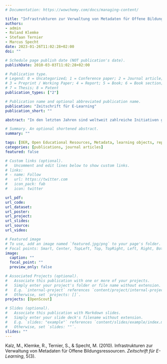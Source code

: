 ```yaml
---
# Documentation: https://wowchemy.com/docs/managing-content/

title: "Infrastrukturen zur Verwaltung von Metadaten für Offene Bildungsressourcen"
authors:
- admin
- Roland Klemke
- Stefaan Ternier
- Marcus Specht
date: 2023-01-26T11:02:28+02:00
doi: ""

# Schedule page publish date (NOT publication's date).
publishDate: 2010-03-03T11:02:28+02:00

# Publication type.
# Legend: 0 = Uncategorized; 1 = Conference paper; 2 = Journal article;
# 3 = Preprint / Working Paper; 4 = Report; 5 = Book; 6 = Book section;
# 7 = Thesis; 8 = Patent
publication_types: ["2"]

# Publication name and optional abbreviated publication name.
publication: "Zeitschrift für E-Learning"
publication_short: ""

abstract: "In den letzten Jahren sind weltweit zahlreiche Initiativen gestartet worden, um offene Bildungsressourcen zu speichern und der Öffentlichkeit zugänglich zu machen. Zu diesem Zweck sind an vielen Orten Lernobjektrepositorien eingerichtet worden, die die persistente Speicherung von offenen Bildungsressourcen erlauben. Die dezentrale Einrichtung dieser Repositorien machte es für Endbenutzer schwierig, geeignete Ressourcen in ihrer Domäne zu finden und wiederzuverwenden. Darüberhinaus waren in vielen Fällen keine oder wenig standardisierte Metadaten mit den Lerninhalten gespeichert, was das Finden von passenden Lernresourcen noch mehr erschwerte. Um die Sichtbarkeit und Zugänglichkeit von Offenen Bildungsressourcen zu erhöhen, hat die Europäische Kommission im Rahmen des eContentplus-Programmes Projekte gefördert, die diese Sitution verbessern sollten. In diesem Beitrag sollen Erfahrungen aus einigen Projekten vorgestellt und diskutiert werden. Dazu werden in diesem Artikel das verteilte Management von offenen Bildungsressourcen erläutert, die Erstellung eines Applikationsprofils diskutiert sowie die Rolle von verschiedenen Metadaten und deren Erstellung vorgestellt. Der Beitrag richtet sich an Projektleiter und Entscheidungsträger von Projekten, die sich mit Lernobjekten beschäftigen sowie an Forscher, die die Zugänglichkeit von Lernobjekten verbessern wollen."

# Summary. An optional shortened abstract.
summary: ""

tags: [OER, Open Educational Resources, Metadata, learning objects, repositories]
categories: [publications, journal articles]
featured: false

# Custom links (optional).
#   Uncomment and edit lines below to show custom links.
# links:
# - name: Follow
#   url: https://twitter.com
#   icon_pack: fab
#   icon: twitter

url_pdf:
url_code:
url_dataset:
url_poster:
url_project:
url_slides:
url_source:
url_video:

# Featured image
# To use, add an image named `featured.jpg/png` to your page's folder. 
# Focal points: Smart, Center, TopLeft, Top, TopRight, Left, Right, BottomLeft, Bottom, BottomRight.
image:
  caption: ""
  focal_point: ""
  preview_only: false

# Associated Projects (optional).
#   Associate this publication with one or more of your projects.
#   Simply enter your project's folder or file name without extension.
#   E.g. `internal-project` references `content/project/internal-project/index.md`.
#   Otherwise, set `projects: []`.
projects: [OpenScout]

# Slides (optional).
#   Associate this publication with Markdown slides.
#   Simply enter your slide deck's filename without extension.
#   E.g. `slides: "example"` references `content/slides/example/index.md`.
#   Otherwise, set `slides: ""`.
slides: ""
---
```


Kalz, M., Klemke, R., Ternier, S., & Specht, M. (2010). Infrastrukturen zur Verwaltung von Metadaten für Offene Bildungsressourcen. *Zeitschrift für E-Learning*, 5(3).